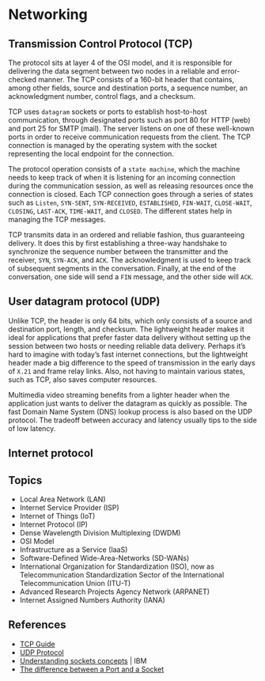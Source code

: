 # Networking

## Transmission Control Protocol (TCP)

The protocol sits at layer 4 of the OSI model, and it is responsible for delivering the data segment between two nodes in a reliable and error-checked manner. The TCP consists of a 160-bit header that contains, among other fields, source and destination ports, a sequence number, an acknowledgment number, control flags, and a checksum.

TCP uses `datagram` sockets or ports to establish host-to-host communication, through designated ports such as port 80 for HTTP (web) and port 25 for SMTP (mail). The server listens on one of these well-known ports in order to receive communication requests from the client. The TCP connection is managed by the operating system with the socket representing the local endpoint for the connection.

The protocol operation consists of a `state machine`, which the machine needs to keep track of when it is listening for an incoming connection during the communication session, as well as releasing resources once the connection is closed. Each TCP connection goes through a series of states such as `Listen`, `SYN-SENT`, `SYN-RECEIVED`, `ESTABLISHED`, `FIN-WAIT`, `CLOSE-WAIT`, `CLOSING`, `LAST-ACK`, `TIME-WAIT`, and `CLOSED`. The different states help in managing the TCP messages.

TCP transmits data in an ordered and reliable fashion, thus guaranteeing delivery. It does this by first establishing a three-way handshake to synchronize the sequence number between the transmitter and the receiver, `SYN`, `SYN-ACK`, and `ACK`. The acknowledgment is used to keep track of subsequent segments in the conversation. Finally, at the end of the conversation, one side will send a `FIN` message, and the other side will `ACK`.

## User datagram protocol (UDP)

Unlike TCP, the header is only 64 bits, which only consists of a source and destination port, length, and checksum. The lightweight header makes it ideal for applications that prefer faster data delivery without setting up the session between two hosts or needing reliable data delivery. Perhaps it’s hard to imagine with today’s fast internet connections, but the lightweight header made a big difference to the speed of transmission in the early days of `X.21` and frame relay links. Also, not having to maintain various states, such as TCP, also saves computer resources.

Multimedia video streaming benefits from a lighter header when the application just wants to deliver the datagram as quickly as possible. The fast Domain Name System (DNS) lookup process is also based on the UDP protocol. The tradeoff between accuracy and latency usually tips to the side of low latency.

## Internet protocol



## Topics

* Local Area Network (LAN)
* Internet Service Provider (ISP)
* Internet of Things (IoT)
* Internet Protocol (IP)
* Dense Wavelength Division Multiplexing (DWDM)
* OSI Model
* Infrastructure as a Service (IaaS)
* Software-Defined Wide-Area-Networks (SD-WANs)
* International Organization for Standardization (ISO), now as Telecommunication Standardization Sector of the International Telecommunication Union (ITU-T)
* Advanced Research Projects Agency Network (ARPANET)
* Internet Assigned Numbers Authority (IANA)

## References

* [TCP Guide](http://www.tcpipguide.com/)
* [UDP Protocol](https://en.wikipedia.org/wiki/User_Datagram_Protocol)
* [Understanding sockets concepts](https://www.ibm.com/docs/en/zos/3.1.0?topic=concepts-understanding-sockets) | IBM
* [The difference between a Port and a Socket](https://www.baeldung.com/cs/port-vs-socket)
